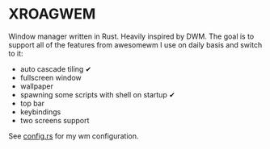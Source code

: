 # XROAGWEM
Window manager written in Rust. Heavily inspired by DWM. The goal is to support all of the features from awesomewm I use on daily basis and switch to it:
* auto cascade tiling ✔
* fullscreen window
* wallpaper
* spawning some scripts with shell on startup ✔
* top bar
* keybindings
* two screens support

See [config.rs](src/config.rs) for my wm configuration.
